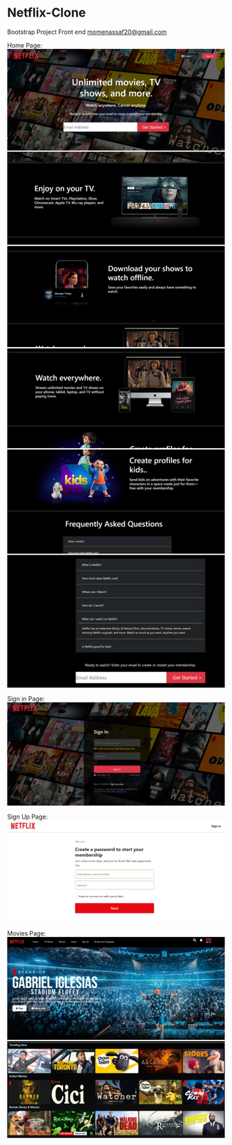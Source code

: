 # Netflix-Clone
Bootstrap Project
Front end 
momenassaf20@gmail.com
 
Home Page: 
![Home Page 1](<assets/README ScreenShots/Home Page 1.png>)
![Alt text](<assets/README ScreenShots/Homepage2.png>)
![Alt text](<assets/README ScreenShots/Homepage3.png>)
![Alt text](<assets/README ScreenShots/Homepage 4.png>)
![Alt text](<assets/README ScreenShots/Homepage 5.png>)
![Alt text](<assets/README ScreenShots/homepage 6.png>)

Sign in Page:
![sign in](<assets/README ScreenShots/signin page.png>)

Sign Up Page:
![sign up](<assets/README ScreenShots/signup page.png>)

Movies Page:
![movies](<assets/README ScreenShots/movies page 1.png>)
![Alt text](<assets/README ScreenShots/movie page 2.png>)